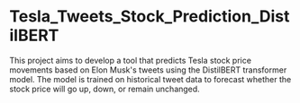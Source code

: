 # Tesla_Tweets_Stock_Prediction_DistilBERT

This project aims to develop a tool that predicts Tesla stock price movements based on Elon Musk's tweets using the DistilBERT transformer model. The model is trained on historical tweet data to forecast whether the stock price will go up, down, or remain unchanged.
